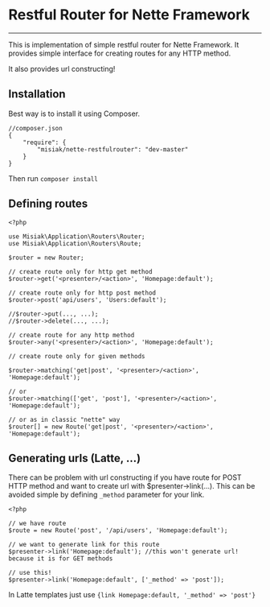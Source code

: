 Restful Router for Nette Framework
==================================

---

This is implementation of simple restful router for Nette Framework. It provides simple interface for creating routes for any HTTP method.

It also provides url constructing!

Installation
------------

Best way is to install it using Composer.

    //composer.json
    {
        "require": {
            "misiak/nette-restfulrouter": "dev-master"
        }
    }

Then run `composer install`


Defining routes
---------------


    <?php

    use Misiak\Application\Routers\Router;
    use Misiak\Application\Routers\Route;

    $router = new Router;

    // create route only for http get method
    $router->get('<presenter>/<action>', 'Homepage:default');

    // create route only for http post method
    $router->post('api/users', 'Users:default');

    //$router->put(..., ...);
    //$router->delete(..., ...);

    // create route for any http method
    $router->any('<presenter>/<action>', 'Homepage:default');

    // create route only for given methods

    $router->matching('get|post', '<presenter>/<action>', 'Homepage:default');

    // or
    $router->matching(['get', 'post'], '<presenter>/<action>', 'Homepage:default');

    // or as in classic "nette" way
    $router[] = new Route('get|post', '<presenter>/<action>', 'Homepage:default');


Generating urls (Latte, ...)
----------------------------

There can be problem with url constructing if you have route for POST HTTP method and want to create url with $presenter->link(...).
This can be avoided simple by defining `_method` parameter for your link.


    <?php

    // we have route
    $route = new Route('post', '/api/users', 'Homepage:default');

    // we want to generate link for this route
    $presenter->link('Homepage:default'); //this won't generate url! because it is for GET methods

    // use this!
    $presenter->link('Homepage:default', ['_method' => 'post']);

In Latte templates just use `{link Homepage:default, '_method' => 'post'}`
